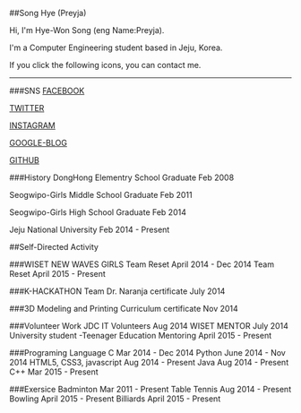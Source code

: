 <!DOCTYPE Markdown>
 ##Song Hye (Preyja)

Hi, I'm Hye-Won Song (eng Name:Preyja).

I'm a Computer Engineering student based in Jeju, Korea.

If you click the following icons, you can contact me.

---
###SNS
[FACEBOOK](https://www.facebook.com/preyja)

[TWITTER](https://twitter.com/_SongHye_)

[INSTAGRAM](https://instagram.com/_hungern_)

[GOOGLE-BLOG](https://preyja.blogspot.com)

[GITHUB](https://github.com/SongHye)

###History
 DongHong Elementry School Graduate Feb 2008

 Seogwipo-Girls Middle School Graduate Feb 2011

 Seogwipo-Girls High School Graduate Feb 2014

 Jeju National University  Feb 2014 - Present



##Self-Directed Activity

###WISET NEW WAVES GIRLS
    Team Reset April 2014 - Dec 2014
    Team Reset April 2015 - Present


###K-HACKATHON
    Team Dr. Naranja certificate July 2014

###3D Modeling and Printing Curriculum
    certificate Nov 2014

###Volunteer Work
    JDC IT Volunteers Aug 2014
    WISET MENTOR July 2014
    University student -Teenager Education Mentoring April 2015 - Present

###Programing Language
    C Mar 2014 - Dec 2014
    Python June 2014 - Nov 2014
    HTML5, CSS3, javascript Aug 2014 - Present
    Java Aug 2014 - Present
    C++ Mar 2015 - Present

###Exersice
    Badminton Mar 2011 - Present
    Table Tennis Aug 2014 - Present
    Bowling April 2015 - Present
    Billiards April 2015 - Present
